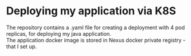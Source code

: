 # Deploying my application via K8S

The repository contains a .yaml file for creating a deployment with 4 pod replicas, for deploying my java application.<br>
The application docker image is stored in Nexus docker private registry - that I set up.


